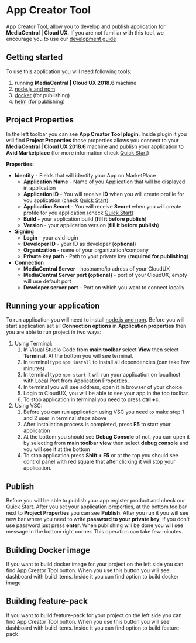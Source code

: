 # App Creator Tool
App Creator Tool, allow you to develop and publish application for
**MediaCentral | Cloud UX**. If you are not familiar with this tool, we
encourage you to use our
[development guide](http://developer.avid.com/mcux_ui_plugin/introduction/doc/development_guide.html)

## Getting started
To use this application you will need following tools:
1. running **MediaCentral | Cloud UX 2018.6** machine
2. [node.js and npm](https://nodejs.org)
3. [docker](https://www.docker.com/) (for publishing)
4. [helm](https://helm.sh/) (for publishing)

## Project Properties
In the left toolbar you can see **App Creator Tool plugin**.
Inside plugin it you will find **Project Properties** those properties
allows you connect to your **MediaCentral | Cloud UX 2018.6** machine and
publish your application to **Avid Marketplace** (for more information check
[Quick Start](http://developer.avid.com/quickStart.html))

**Properties:**
- **Identity** - Fields that will identify your App on MarketPlace
    - **Application Name** - Name of you Application that will be displayed
in application
    - **Application ID** - You will receive **ID** when you will create profile
for you application (check [Quick Start](http://developer.avid.com/quickStart.html))
    - **Application Secret** - You will receive **Secret** when you will create profile
for you application (check [Quick Start](http://developer.avid.com/quickStart.html))
    - **Build** - your application build (**fill it before publish**)
    - **Version** - your application version (**fill it before publish**)
- **Signing**
    - **Login** - your avid login
    - **Developer ID** - your ID as developer (**optional**)
    - **Organization** - name of your organization/company
    - **Private key path** - Path to your private key (**required for publishing**)
- **Connection**
    - **MediaCentral Server** - hostname/ip adress of your CloudUX
    - **MediaCentral Server port (optional)** - port of your CloudUX, empty will use default port
    - **Developer server port** - Port on which you want to connect locally

## Running your application
To run application you will need to install [node.js and npm](https://nodejs.org).
Before you will start application set all **Connection options**
in **Application properties** then you are able to run project in two ways:
1. Using Terminal:
    1. In Visual Studio Code from **main toolbar** select **View** then select
    **Terminal**. At the bottom you will see terminal.
    2. In terminal type `npm install` to install all dependencies (can take few minutes)
    3. In terminal type `npm start` it will run your application on localhost with Local Port from
Application Properties.
    4. In terminal you will see address, open it in browser of your choice.
    5. Login to CloudUX, you will be able to see your app in the top toolbar.
    6. To stop application in terminal you need to press **ctrl +c**.
2. Using VSC:
    1. Before you can run application using VSC you need to make step 1 and 2
    user in terminal steps above
    2. After installation process is completed, press **F5** to start your application
    3. At the bottom you should see **Debug Console** of not, you can open it by
    selecting from **main toolbar** **view** then select **debug console** and you will
    see it at the bottom
    4. To stop application press **Shift + F5** or at the top you should see
    control panel with red square that after clicking it will stop your application.

## Publish
Before you will be able to publish your app register product and
check our [Quick Start](http://developer.avid.com/quickStart.html).
After you set your application properties, at the bottom toolbar next to
**Project Properties** you can see **Publish**. After you run it you will
see new bar where you need to write **password to your private key**, if
you don't use password just press **enter**. When publishing will be done
you will see message in the bottom right corner. This operation can take
few minutes.

## Building Docker image
If you want to build docker image for your project on the left side you
can find App Creator Tool button. When you use this button you will see dashboard
with build items. Inside it you can find option to build docker image

## Building feature-pack
If you want to build feature-pack for your project on the left side you
can find App Creator Tool button. When you use this button you will see dashboard
with build items. Inside it you can find option to build feature-pack


